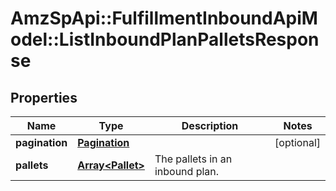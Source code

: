 # AmzSpApi::FulfillmentInboundApiModel::ListInboundPlanPalletsResponse

## Properties
Name | Type | Description | Notes
------------ | ------------- | ------------- | -------------
**pagination** | [**Pagination**](Pagination.md) |  | [optional] 
**pallets** | [**Array&lt;Pallet&gt;**](Pallet.md) | The pallets in an inbound plan. | 

